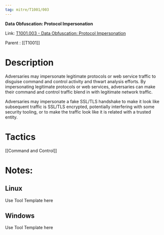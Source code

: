 ```yaml
---
tag: mitre/T1001/003
---
```


**Data Obfuscation: Protocol Impersonation**

Link: [T1001.003 - Data Obfuscation: Protocol Impersonation](https://attack.mitre.org/techniques/T1001/003)

Parent : [[T1001]]


# Description

Adversaries may impersonate legitimate protocols or web service traffic to disguise command and control activity and thwart analysis efforts. By impersonating legitimate protocols or web services, adversaries can make their command and control traffic blend in with legitimate network traffic.  

Adversaries may impersonate a fake SSL/TLS handshake to make it look like subsequent traffic is SSL/TLS encrypted, potentially interfering with some security tooling, or to make the traffic look like it is related with a trusted entity. 

# Tactics


[[Command and Control]]


# Notes:

## Linux

Use Tool Template here

## Windows

Use Tool Template here
